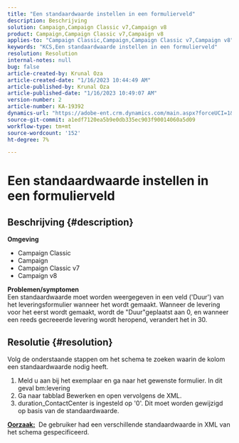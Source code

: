 ```yaml
---
title: "Een standaardwaarde instellen in een formulierveld"
description: Beschrijving
solution: Campaign,Campaign Classic v7,Campaign v8
product: Campaign,Campaign Classic v7,Campaign v8
applies-to: "Campaign Classic,Campaign,Campaign Classic v7,Campaign v8"
keywords: "KCS,Een standaardwaarde instellen in een formulierveld"
resolution: Resolution
internal-notes: null
bug: false
article-created-by: Krunal Oza
article-created-date: "1/16/2023 10:44:49 AM"
article-published-by: Krunal Oza
article-published-date: "1/16/2023 10:49:07 AM"
version-number: 2
article-number: KA-19392
dynamics-url: "https://adobe-ent.crm.dynamics.com/main.aspx?forceUCI=1&pagetype=entityrecord&etn=knowledgearticle&id=51a035cc-8a95-ed11-aad1-6045bd006793"
source-git-commit: a1edf7120ea5b9e0db335ec903f90014060a5d09
workflow-type: tm+mt
source-wordcount: '152'
ht-degree: 7%

---
```


# Een standaardwaarde instellen in een formulierveld

## Beschrijving {#description}

<b>Omgeving</b>
- Campaign Classic
- Campaign
- Campaign Classic v7
- Campaign v8



<b>Problemen/symptomen</b><br>Een standaardwaarde moet worden weergegeven in een veld (&#39;Duur&#39;) van het leveringsformulier wanneer het wordt gemaakt. Wanneer de levering voor het eerst wordt gemaakt, wordt de &quot;Duur&quot;geplaatst aan 0, en wanneer een reeds gecreeerde levering wordt heropend, verandert het in 30.

## Resolutie {#resolution}


Volg de onderstaande stappen om het schema te zoeken waarin de kolom een standaardwaarde nodig heeft.

1. Meld u aan bij het exemplaar en ga naar het gewenste formulier. In dit geval bm:levering
2. Ga naar tabblad Bewerken en open vervolgens de XML.
3. duration_ContactCenter is ingesteld op &#39;0&#39;. Dit moet worden gewijzigd op basis van de standaardwaarde.




<b><u>Oorzaak:</u></b>  De gebruiker had een verschillende standaardwaarde in XML van het schema gespecificeerd.
